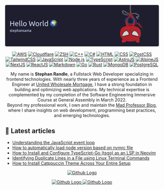 <picture>
<source srcset="https://raw.githubusercontent.com/stephansama/static/refs/heads/main/gh-banner-light.png" media="(prefers-color-scheme: light)"/>
<source srcset="https://raw.githubusercontent.com/stephansama/static/refs/heads/main/gh-banner-dark.png" media="(prefers-color-scheme: dark)"/>
<img src="https://raw.githubusercontent.com/stephansama/static/refs/heads/main/gh-banner-dark.png" alt="stephansama's banner" />
</picture>

  <div align="center">

  [![AWS](https://img.shields.io/badge/AWS-232F3E.svg?logo=amazonwebservices&logoColor=white)](https://github.com/search?q=user%3Astephansama+language%3Abash)
  [![Cloudflare](https://img.shields.io/badge/Cloudlfare-F38020.svg?logo=cloudflare&logoColor=white)](https://github.com/search?q=user%3Astephansama+language%3Abash)
[![ZSH](https://img.shields.io/badge/ZSH-121011.svg?logo=gnu-bash&logoColor=white)](https://github.com/search?q=user%3Astephansama+language%3Abash)
[![C++](https://custom-icon-badges.demolab.com/badge/C++-9C033A.svg?logo=cpp2&logoColor=white)](https://github.com/search?q=user%3Astephansama+language%3Acpp)
[![C#](https://custom-icon-badges.demolab.com/badge/C%23-68217A.svg?logo=cs2&logoColor=white)](https://github.com/search?q=user%3Astephansama+language%3Acsharp)
[![HTML](https://img.shields.io/badge/HTML-E34F26.svg?logo=html5&logoColor=white)](https://github.com/search?q=user%3Astephansama+language%3Ahtml)
[![CSS](https://img.shields.io/badge/CSS-1572B6.svg?logo=css3&logoColor=white)](https://github.com/search?q=user%3Astephansama+language%3Acss)
[![PostCSS](https://img.shields.io/badge/PostCSS-DD3A0A.svg?logo=postcss&logoColor=white)](https://github.com/search?q=user%3Astephansama+language%3Apostcss)
[![TailwindCSS](https://img.shields.io/badge/TailwindCSS-06B6D4.svg?logo=tailwindcss&logoColor=white)](https://github.com/search?q=user%3Astephansama+language%3Acss)
[![JavaScript](https://img.shields.io/badge/JavaScript-F7DF1E.svg?logo=javascript&logoColor=black)](https://github.com/search?q=user%3Astephansama+language%3Ajavascript)
[![Node.js](https://img.shields.io/badge/Node.js-43853D.svg?logo=node.js&logoColor=white)](https://github.com/search?q=user%3Astephansama+language%3Ajavascript)
[![TypeScript](https://img.shields.io/badge/TypeScript-007ACC.svg?logo=typescript&logoColor=white)](https://github.com/search?q=user%3Astephansama+language%3AtypeScript)
[![AstroJS](https://img.shields.io/badge/Astro-BC52EE.svg?logo=astro&logoColor=white)](https://github.com/search?q=user%3Astephansama+language%3Aastro)
[![AlpineJS](https://img.shields.io/badge/Alpine.js-8BC0D0.svg?logo=alpinedotjs&logoColor=black)](https://github.com/search?q=user%3Astephansama+language%3Ajavascript)
[![NextJS](https://img.shields.io/badge/Next.JS-000.svg?logo=nextdotjs&logoColor=white)](https://github.com/search?q=user%3Astephansama+language%3Atypescript)
[![ReactJS](https://img.shields.io/badge/React-61DAFB.svg?logo=react&logoColor=333)](https://github.com/search?q=user%3Astephansama+language%3Atypescript)
[![Markdown](https://img.shields.io/badge/Markdown-000000.svg?logo=markdown&logoColor=white)](https://github.com/search?q=user%3Astephansama+language%3Amarkdown)
[![Go](https://img.shields.io/badge/Golang-00ADD8.svg?logo=go&logoColor=white)](https://github.com/search?q=user%3Astephansama+language%3Ago)
[![Rust](https://img.shields.io/badge/Rust-orange.svg?logo=rust)](https://github.com/search?q=user%3Astephansama+language%3Arust)
[![MongoDB](https://custom-icon-badges.demolab.com/badge/MongoDB-47A248.svg?logo=mongodb&logoColor=white)](https://github.com/search?q=user%3Astephansama+language%3Asql)
[![PostgreSQL](https://custom-icon-badges.demolab.com/badge/PostgreSQL-4169E1.svg?logo=postgresql&logoColor=white)](https://github.com/search?q=user%3Astephansama+language%3Asql)
  </div>

<p align="center">
My name is <b>Stephan Randle</b>, a Fullstack Web Developer specializing in frontend technologies. With nearly three years of experience as a Frontend Engineer at <a href="https://www.uwm.com" target="_blank">United Wholesale Mortgage</a>, I have a strong foundation in building and optimizing web applications. My technical expertise is complemented by my completion of the Software Engineering Immersive Course at General Assembly in March 2022.
<br />Beyond my professional work, I own and maintain the <a href="https://madprofessorblog.org" target="_blank">Mad Professor Blog</a>, where I share insights on web development, programming best practices, and emerging technologies.</p>

## :newspaper: Latest articles
<!-- BLOG-POST-LIST:START -->
- [Understanding the JavaScript event loop](https://madprofessorblog.org/articles/understanding-the-javascript-event-loop/)
- [How to automatically load node version based on nvmrc file](https://madprofessorblog.org/articles/how-to-automatically-load-node-version-based-on-nvmrc-file/)
- [How to Install and Configure TypeScript-Go &lpar;tsgo&rpar; as an LSP in Neovim](https://madprofessorblog.org/articles/how-to-install-and-configure-typescript-go-as-an-lsp-in-neovim/)
- [Identifying Duplicate Lines in a File using Linux Terminal Commands](https://madprofessorblog.org/articles/identifying-duplicate-lines-in-files-using-linux-terminal-commands/)
- [How to Install Catppuccin Theme Across Your Entire Setup](https://madprofessorblog.org/articles/how-to-install-catppuccin-theme-across-your-entire-setup/)
<!-- BLOG-POST-LIST:END -->

<!-- STATS -->
<p align="center">
    <a href="https://github.com/stephansama/github-readme-streak-stats">
<picture>
      <source srcset="https://github-readme-streak-stats-9m8ugfa77-denvercoder1.vercel.app/?user=stephansama&theme=catppuccin-mocha&hide_border=true" media="(prefers-color-scheme: dark)"/>
      <source srcset="https://github-readme-streak-stats-9m8ugfa77-denvercoder1.vercel.app/?user=stephansama&theme=catppuccin-latte&hide_border=true" media="(prefers-color-scheme: light), (prefers-color-scheme: no-preference)"/>
      <img width="800px" src="https://github-readme-streak-stats-9m8ugfa77-denvercoder1.vercel.app/?user=stephansama&theme=catppuccin-mocha&hide_border=true" alt="Github Logo"/>
    </picture>
    </a>
  </p>

<p align="center">
  <a href="https://github.com/anuraghazra/github-readme-stats">
<picture>
      <source  height="190px" srcset="https://github-readme-stats.vercel.app/api?username=stephansama&theme=catppuccin_mocha&show_icons=true&hide_border=true" media="(prefers-color-scheme: dark)"/>
      <source  height="190px" srcset="https://github-readme-stats.vercel.app/api?username=stephansama&theme=catppuccin_latte&show_icons=true&hide_border=true" media="(prefers-color-scheme: light), (prefers-color-scheme: no-preference)"/>
      <img  height="190px" src="https://github-readme-stats.vercel.app/api?username=stephansama&theme=catppuccin_mocha&show_icons=true&hide_border=true" alt="Github Logo"/>
    </picture>
  </a>
  <a href="https://github.com/anuraghazra/github-readme-stats">
<picture>
      <source  height="190px" srcset="https://github-readme-stats.vercel.app/api/top-langs/?username=stephansama&theme=catppuccin_mocha&layout=compact&hide_border=true" media="(prefers-color-scheme: dark)"/>
      <source  height="190px" srcset="https://github-readme-stats.vercel.app/api/top-langs/?username=stephansama&theme=catppuccin_latte&layout=compact&hide_border=true" media="(prefers-color-scheme: light), (prefers-color-scheme: no-preference)"/>
      <img  height="190px" src="https://github-readme-stats.vercel.app/api/top-langs/?username=stephansama&theme=catppuccin_mocha&layout=compact&hide_border=true" alt="Github Logo"/>
    </picture>
  </a>
<br />

</p>
